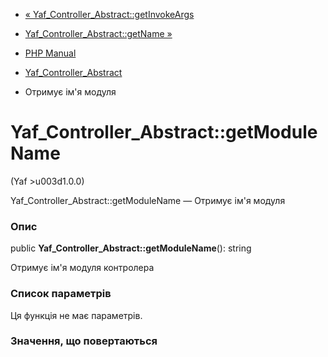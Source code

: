 - [«
Yaf_Controller_Abstract::getInvokeArgs](yaf-controller-abstract.getinvokeargs.md)
- [Yaf_Controller_Abstract::getName
»](yaf-controller-abstract.getname.md)

- [PHP Manual](index.md)
- [Yaf_Controller_Abstract](class.yaf-controller-abstract.md)
- Отримує ім'я модуля

# Yaf_Controller_Abstract::getModuleName

(Yaf \>u003d1.0.0)

Yaf_Controller_Abstract::getModuleName — Отримує ім'я модуля

### Опис

public **Yaf_Controller_Abstract::getModuleName**(): string

Отримує ім'я модуля контролера

### Список параметрів

Ця функція не має параметрів.

### Значення, що повертаються
